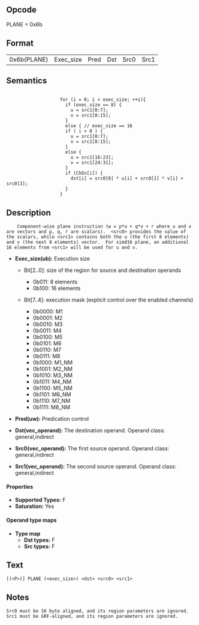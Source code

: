 <!---======================= begin_copyright_notice ============================

Copyright (C) 2020-2022 Intel Corporation

SPDX-License-Identifier: MIT

============================= end_copyright_notice ==========================-->

## Opcode

  PLANE = 0x6b

## Format

| | | | | | |
| --- | --- | --- | --- | --- | --- |
| 0x6b(PLANE) | Exec_size | Pred | Dst | Src0 | Src1 |


## Semantics


```

                    for (i = 0; i < exec_size; ++i){
                      if (exec_size == 8) {
                        u = src1[0:7];
                        v = src1[8:15];
                      }
                      else { // exec_size == 16
                      if ( i < 8 ) {
                        u = src1[0:7];
                        v = src1[8:15];
                      }
                      else {
                        u = src1[16:23];
                        v = src1[24:31];
                      }
                      if (ChEn[i]) {
                        dst[i] = src0[0] * u[i] + src0[1] * v[i] + src0[3];
                      }
                    }
```

## Description





```
    Component-wise plane instruction (w = p*u + q*v + r where u and v are vectors and p, q, r are scalars).  <src0> provides the value of the scalars, while <src1> contains both the u (the first 8 elements) and v (the next 8 elements) vector.  For simd16 plane, an additional 16 elements from <src1> will be used for u and v.
```


- **Exec_size(ub):** Execution size

  - Bit[2..0]: size of the region for source and destination operands

    - 0b011:  8 elements
    - 0b100:  16 elements
  - Bit[7..4]: execution mask (explicit control over the enabled channels)

    - 0b0000:  M1
    - 0b0001:  M2
    - 0b0010:  M3
    - 0b0011:  M4
    - 0b0100:  M5
    - 0b0101:  M6
    - 0b0110:  M7
    - 0b0111:  M8
    - 0b1000:  M1_NM
    - 0b1001:  M2_NM
    - 0b1010:  M3_NM
    - 0b1011:  M4_NM
    - 0b1100:  M5_NM
    - 0b1101:  M6_NM
    - 0b1110:  M7_NM
    - 0b1111:  M8_NM

- **Pred(uw):** Predication control


- **Dst(vec_operand):** The destination operand. Operand class: general,indirect


- **Src0(vec_operand):** The first source operand. Operand class: general,indirect


- **Src1(vec_operand):** The second source operand. Operand class: general,indirect


#### Properties
- **Supported Types:** F
- **Saturation:** Yes


#### Operand type maps
- **Type map**
  -  **Dst types:** F
  -  **Src types:** F


## Text
```
[(<P>)] PLANE (<exec_size>) <dst> <src0> <src1>
```

## Notes





    Src0 must be 16 byte aligned, and its region parameters are ignored. Src1 must be GRF-aligned, and its region parameters are ignored.


